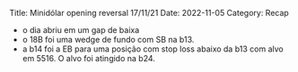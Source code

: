 Title: Minidólar opening reversal 17/11/21
Date: 2022-11-05
Category: Recap

* o dia abriu em um gap de baixa
* o 18B foi uma wedge de fundo com SB na b13.
* a b14 foi a EB para uma posição com stop loss abaixo da b13 com alvo em 5516. O alvo foi atingido na b24.

